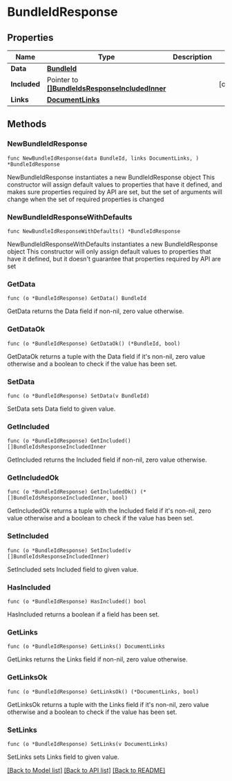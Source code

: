 # BundleIdResponse

## Properties

Name | Type | Description | Notes
------------ | ------------- | ------------- | -------------
**Data** | [**BundleId**](BundleId.md) |  | 
**Included** | Pointer to [**[]BundleIdsResponseIncludedInner**](BundleIdsResponseIncludedInner.md) |  | [optional] 
**Links** | [**DocumentLinks**](DocumentLinks.md) |  | 

## Methods

### NewBundleIdResponse

`func NewBundleIdResponse(data BundleId, links DocumentLinks, ) *BundleIdResponse`

NewBundleIdResponse instantiates a new BundleIdResponse object
This constructor will assign default values to properties that have it defined,
and makes sure properties required by API are set, but the set of arguments
will change when the set of required properties is changed

### NewBundleIdResponseWithDefaults

`func NewBundleIdResponseWithDefaults() *BundleIdResponse`

NewBundleIdResponseWithDefaults instantiates a new BundleIdResponse object
This constructor will only assign default values to properties that have it defined,
but it doesn't guarantee that properties required by API are set

### GetData

`func (o *BundleIdResponse) GetData() BundleId`

GetData returns the Data field if non-nil, zero value otherwise.

### GetDataOk

`func (o *BundleIdResponse) GetDataOk() (*BundleId, bool)`

GetDataOk returns a tuple with the Data field if it's non-nil, zero value otherwise
and a boolean to check if the value has been set.

### SetData

`func (o *BundleIdResponse) SetData(v BundleId)`

SetData sets Data field to given value.


### GetIncluded

`func (o *BundleIdResponse) GetIncluded() []BundleIdsResponseIncludedInner`

GetIncluded returns the Included field if non-nil, zero value otherwise.

### GetIncludedOk

`func (o *BundleIdResponse) GetIncludedOk() (*[]BundleIdsResponseIncludedInner, bool)`

GetIncludedOk returns a tuple with the Included field if it's non-nil, zero value otherwise
and a boolean to check if the value has been set.

### SetIncluded

`func (o *BundleIdResponse) SetIncluded(v []BundleIdsResponseIncludedInner)`

SetIncluded sets Included field to given value.

### HasIncluded

`func (o *BundleIdResponse) HasIncluded() bool`

HasIncluded returns a boolean if a field has been set.

### GetLinks

`func (o *BundleIdResponse) GetLinks() DocumentLinks`

GetLinks returns the Links field if non-nil, zero value otherwise.

### GetLinksOk

`func (o *BundleIdResponse) GetLinksOk() (*DocumentLinks, bool)`

GetLinksOk returns a tuple with the Links field if it's non-nil, zero value otherwise
and a boolean to check if the value has been set.

### SetLinks

`func (o *BundleIdResponse) SetLinks(v DocumentLinks)`

SetLinks sets Links field to given value.



[[Back to Model list]](../README.md#documentation-for-models) [[Back to API list]](../README.md#documentation-for-api-endpoints) [[Back to README]](../README.md)


